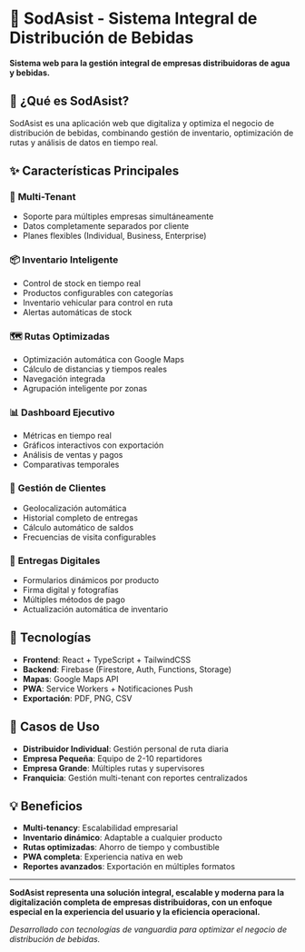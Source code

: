 # 🚀 SodAsist - Sistema Integral de Distribución de Bebidas

**Sistema web para la gestión integral de empresas distribuidoras de agua y bebidas.**

## 🎯 ¿Qué es SodAsist?

SodAsist es una aplicación web que digitaliza y optimiza el negocio de distribución de bebidas, combinando gestión de inventario, optimización de rutas y análisis de datos en tiempo real.

## ✨ Características Principales

### 🏢 **Multi-Tenant**
- Soporte para múltiples empresas simultáneamente
- Datos completamente separados por cliente
- Planes flexibles (Individual, Business, Enterprise)

### 📦 **Inventario Inteligente**
- Control de stock en tiempo real
- Productos configurables con categorías
- Inventario vehicular para control en ruta
- Alertas automáticas de stock

### 🗺️ **Rutas Optimizadas**
- Optimización automática con Google Maps
- Cálculo de distancias y tiempos reales
- Navegación integrada
- Agrupación inteligente por zonas

### 📊 **Dashboard Ejecutivo**
- Métricas en tiempo real
- Gráficos interactivos con exportación
- Análisis de ventas y pagos
- Comparativas temporales

### 👥 **Gestión de Clientes**
- Geolocalización automática
- Historial completo de entregas
- Cálculo automático de saldos
- Frecuencias de visita configurables

### 📱 **Entregas Digitales**
- Formularios dinámicos por producto
- Firma digital y fotografías
- Múltiples métodos de pago
- Actualización automática de inventario

## 🚀 Tecnologías

- **Frontend**: React + TypeScript + TailwindCSS
- **Backend**: Firebase (Firestore, Auth, Functions, Storage)
- **Mapas**: Google Maps API
- **PWA**: Service Workers + Notificaciones Push
- **Exportación**: PDF, PNG, CSV

## 🎯 Casos de Uso

- **Distribuidor Individual**: Gestión personal de ruta diaria
- **Empresa Pequeña**: Equipo de 2-10 repartidores  
- **Empresa Grande**: Múltiples rutas y supervisores
- **Franquicia**: Gestión multi-tenant con reportes centralizados

## 💡 Beneficios

- **Multi-tenancy**: Escalabilidad empresarial
- **Inventario dinámico**: Adaptable a cualquier producto
- **Rutas optimizadas**: Ahorro de tiempo y combustible
- **PWA completa**: Experiencia nativa en web
- **Reportes avanzados**: Exportación en múltiples formatos

---

**SodAsist representa una solución integral, escalable y moderna para la digitalización completa de empresas distribuidoras, con un enfoque especial en la experiencia del usuario y la eficiencia operacional.**

*Desarrollado con tecnologías de vanguardia para optimizar el negocio de distribución de bebidas.*
